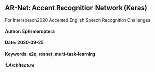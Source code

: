 ## AR-Net: Accent Recognition Network (Keras)
For Interspeech2020 Accented English Speech Recognition Challenges 
#### Author: Ephemeroptera
#### Date: 2020-09-25
#### Keywords: e2e, resnet, multi-task-learning


##### 1.Architecture
